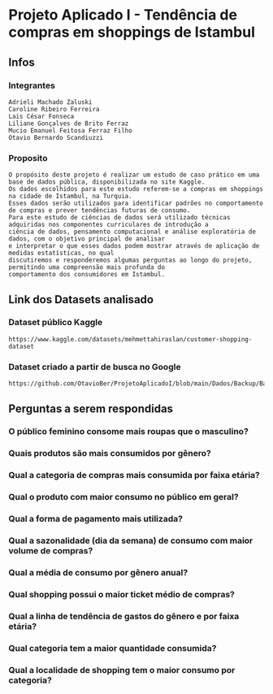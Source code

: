 # Projeto Aplicado I - Tendência de compras em shoppings de Istambul
## Infos
### Integrantes
	Adrieli Machado Zaluski
	Caroline Ribeiro Ferreira 
	Lais César Fonseca 
	Liliane Gonçalves de Brito Ferraz 
	Mucio Emanuel Feitosa Ferraz Filho
	Otavio Bernardo Scandiuzzi


### Proposito

	O propósito deste projeto é realizar um estudo de caso prático em uma base de dados pública, disponibilizada no site Kaggle. 
	Os dados escolhidos para este estudo referem-se a compras em shoppings na cidade de Istambul, na Turquia.
	Esses dados serão utilizados para identificar padrões no comportamento de compras e prever tendências futuras de consumo.
	Para este estudo de ciências de dados será utilizado técnicas adquiridas nos componentes curriculares de introdução a 
	ciência de dados, pensamento computacional e análise exploratória de dados, com o objetivo principal de analisar
	e interpretar o que esses dados podem mostrar através de aplicação de medidas estatísticas, no qual
	discutiremos e responderemos algumas perguntas ao longo do projeto, permitindo uma compreensão mais profunda do
	comportamento dos consumidores em Istambul.

## Link dos Datasets analisado
### Dataset público Kaggle 
	https://www.kaggle.com/datasets/mehmettahiraslan/customer-shopping-dataset
  
### Dataset criado a partir de busca no Google
	https://github.com/OtavioBer/ProjetoAplicadoI/blob/main/Dados/Backup/Base_Google_Endere%C3%A7o_Shoppings_Istambul.xlsx


## Perguntas a serem respondidas
### O público feminino consome mais roupas que o masculino? 

### Quais produtos são mais consumidos por gênero? 

### Qual a categoria de compras mais consumida por faixa etária? 

### Qual o produto com maior consumo no público em geral? 

### Qual a forma de pagamento mais utilizada? 

### Qual a sazonalidade (dia da semana) de consumo com maior volume de compras? 

### Qual a média de consumo por gênero anual? 

### Qual shopping possui o maior ticket médio de compras? 

### Qual a linha de tendência de gastos do gênero e por faixa etária? 

### Qual categoria tem a maior quantidade consumida? 

### Qual a localidade de shopping tem o maior consumo por categoria? 
